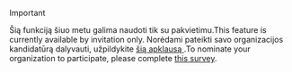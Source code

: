 > [!IMPORTANT]
> <span data-ttu-id="8c959-101">Šią funkciją šiuo metu galima naudoti tik su pakvietimu.</span><span class="sxs-lookup"><span data-stu-id="8c959-101">This feature is currently available by invitation only.</span></span> <span data-ttu-id="8c959-102">Norėdami pateikti savo organizacijos kandidatūrą dalyvauti, užpildykite [šią apklausą ](https://aka.ms/ax2012upgrade).</span><span class="sxs-lookup"><span data-stu-id="8c959-102">To nominate your organization to participate, please complete [this survey](https://aka.ms/ax2012upgrade).</span></span> 
